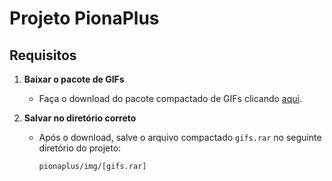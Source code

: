# Projeto PionaPlus

## Requisitos

1. **Baixar o pacote de GIFs**
   - Faça o download do pacote compactado de GIFs clicando [aqui](https://www.mediafire.com/file/fects9m42vscs67/gif.rar/file).

2. **Salvar no diretório correto**
   - Após o download, salve o arquivo compactado `gifs.rar` no seguinte diretório do projeto:

     ```
     pionaplus/img/[gifs.rar]
     ```
